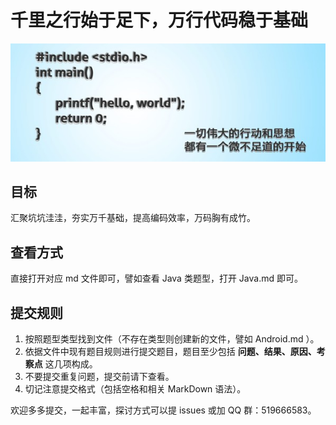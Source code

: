 # 千里之行始于足下，万行代码稳于基础

![image](./image.png)

## 目标

汇聚坑坑洼洼，夯实万千基础，提高编码效率，万码胸有成竹。

## 查看方式

直接打开对应 md 文件即可，譬如查看 Java 类题型，打开 Java.md 即可。

## 提交规则

1. 按照题型类型找到文件（不存在类型则创建新的文件，譬如 Android.md ）。
2. 依据文件中现有题目规则进行提交题目，题目至少包括 **问题、结果、原因、考察点** 这几项构成。
3. 不要提交重复问题，提交前请下查看。
4. 切记注意提交格式（包括空格和相关 MarkDown 语法）。

欢迎多多提交，一起丰富，探讨方式可以提 issues 或加 QQ 群：519666583。
